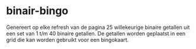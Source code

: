 # binair-bingo

Genereert op elke refresh van de pagina 25 willekeurige binaire getallen uit een set van 1 t/m 40 binaire getallen. De getallen worden geplaatst in een grid die kan worden gebruikt voor een bingokaart.
